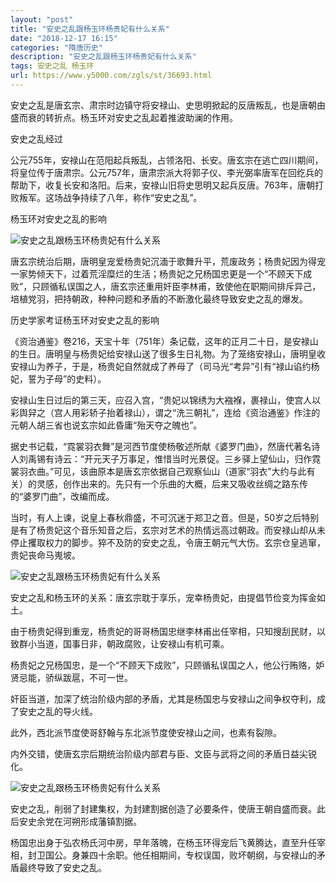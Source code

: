 ```yaml
---
layout: "post"
title: "安史之乱跟杨玉环杨贵妃有什么关系"
date: "2018-12-17 16:15"
categories: "隋唐历史"
description: "安史之乱跟杨玉环杨贵妃有什么关系"
tags: 安史之乱 杨玉环
url: https://www.y5000.com/zgls/st/36693.html
---
```






安史之乱是唐玄宗、肃宗时边镇守将安禄山、史思明掀起的反唐叛乱，也是唐朝由盛而衰的转折点。杨玉环对安史之乱起着推波助澜的作用。

安史之乱经过  

公元755年，安禄山在范阳起兵叛乱，占领洛阳、长安。唐玄宗在逃亡四川期间，将皇位传于唐肃宗。公元757年，唐肃宗派大将郭子仪、李光弼率唐军在回纥兵的帮助下，收复长安和洛阳。后来，安禄山旧将史思明又起兵反唐。763年，唐朝打败叛军。这场战争持续了八年，称作“安史之乱”。

杨玉环对安史之乱的影响  

![安史之乱跟杨玉环杨贵妃有什么关系](https://img.y5000.com/uploads/allimg/181105/f2dde71347de01a544763e81de46939a.png)

唐玄宗统治后期，唐明皇宠爱杨贵妃沉湎于歌舞升平，荒废政务；杨贵妃因为得宠一家势倾天下，过着荒淫糜烂的生活；杨贵妃之兄杨国忠更是一个“不顾天下成败”，只顾循私误国之人，唐玄宗还重用奸臣李林甫，致使他在职期间排斥异己，培植党羽，把持朝政，种种问题和矛盾的不断激化最终导致安史之乱的爆发。  

历史学家考证杨玉环对安史之乱的影响

《资治通鉴》卷216，天宝十年（751年）条记载，这年的正月二十日，是安禄山的生日。唐明皇与杨贵妃给安禄山送了很多生日礼物。为了笼络安禄山，唐明皇收安禄山为养子，于是，杨贵妃自然就成了养母了（司马光“考异”引有“禄山谄约杨妃，誓为子母”的史料）。  

安禄山生日过后的第三天，应召入宫，“贵妃以锦绣为大襁褓，裹禄山，使宫人以彩舆舁之（宫人用彩轿子抬着禄山），谓之“洗三朝礼”，连给《资治通鉴》作注的元朝人胡三省也说玄宗如此昏庸“殆天夺之魄也”。  

据史书记载，“霓裳羽衣舞”是河西节度使杨敬述所献《婆罗门曲》，然唐代著名诗人刘禹锡有诗云：“开元天子万事足，惟惜当时光景促。三乡驿上望仙山，归作霓裳羽衣曲。”可见，该曲原本是唐玄宗依据自己观察仙山（道家“羽衣”大约与此有关）的灵感，创作出来的。先只有一个乐曲的大概，后来又吸收丝绸之路东传的“婆罗门曲”，改编而成。  

当时，有人上谏，说皇上春秋鼎盛，不可沉迷于郑卫之音。但是，50岁之后特别是有了杨贵妃这个音乐知音之后，玄宗对艺术的热情远高过朝政。而安禄山却从未停止攫取权力的脚步。猝不及防的安史之乱，令唐王朝元气大伤。玄宗仓皇逃窜，贵妃丧命马嵬坡。  

![安史之乱跟杨玉环杨贵妃有什么关系](https://img.y5000.com/uploads/allimg/181105/342d634b1410baa02e2e78f2a6ba6bff.jpg)

安史之乱和杨玉环的关系：唐玄宗耽于享乐，宠幸杨贵妃，由提倡节俭变为挥金如土。  

由于杨贵妃得到重宠，杨贵妃的哥哥杨国忠继李林甫出任宰相，只知搜刮民财，以致群小当道，国事日非，朝政腐败，让安禄山有机可乘。  

杨贵妃之兄杨国忠，是一个“不顾天下成败”，只顾循私误国之人，他公行贿赂，妒贤忌能，骄纵跋扈，不可一世。  

奸臣当道，加深了统治阶级内部的矛盾，尤其是杨国忠与安禄山之间争权夺利，成了安史之乱的导火线。  

此外，西北派节度使哥舒翰与东北派节度使安禄山之间，也素有裂隙。  

内外交错，使唐玄宗后期统治阶级内部君与臣、文臣与武将之间的矛盾日益尖锐化。  

![安史之乱跟杨玉环杨贵妃有什么关系](https://img.y5000.com/uploads/allimg/181105/595b494d0163df6d69ef6f6274a63f05.jpg)

安史之乱，削弱了封建集权，为封建割据创造了必要条件，使唐王朝自盛而衰。此后安史余党在河朔形成藩镇割据。

杨国忠出身于弘农杨氏河中房，早年落魄，在杨玉环得宠后飞黄腾达，直至升任宰相，封卫国公。身兼四十余职。他任相期间，专权误国，败坏朝纲，与安禄山的矛盾最终导致了安史之乱。  

  

